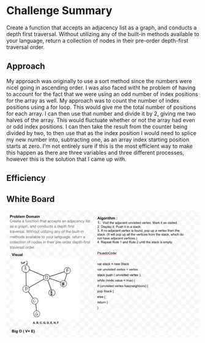 # Challenge Summary
Create a function that accepts an adjacency list as a graph, and conducts a depth first traversal. Without utilizing any of the built-in methods available to your language, return a collection of nodes in their pre-order depth-first traversal order.



## Approach 
My approach was originally to use a sort method since the numbers were nicel going in ascending order.  I was also faced witht he problem of having to account for the fact that we were using an odd number of index positions for the array as well.   My approach was to count the number of index positions using a for loop.  This would give me the total number of positions for each array.  I can then use that number and divide it by 2, giving me two halves of the array.  This would fluctuate whether or not the array had even or odd index positions.  I can then take the result from the counter being divided by two, to then use that as the index position I would need to splice my new number into, subtracting one, as an array index starting position starts at zero.  I'm not entirely sure if this is the most efficient way to make this happen as there are three variables and three different processes, however this is the solution that I came up with. 

##  Efficiency

## White Board
![Depth-First](depth-first.png)